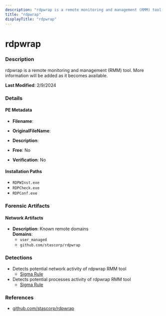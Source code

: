 ```yaml
---
description: "rdpwrap is a remote monitoring and management (RMM) tool. More information will be added as it becomes available."
title: "rdpwrap"
displayTitle: "rdpwrap"
---
```




# rdpwrap


### Description

rdpwrap is a remote monitoring and management (RMM) tool. More information will be added as it becomes available.



**Last Modified**: 2/9/2024

### Details


#### PE Metadata
- **Filename**: 
- **OriginalFileName**: 
- **Description**: 


- **Free**: No

- **Verification**: No




#### Installation Paths
- `RDPWInst.exe`
- `RDPCheck.exe`
- `RDPConf.exe`

### Forensic Artifacts




#### Network Artifacts
- **Description**: Known remote domains
<br/>**Domains**:
    - `user_managed`
    - `github.com/stascorp/rdpwrap`


### Detections
- Detects potential network activity of rdpwrap RMM tool
  - [Sigma Rule](https://github.com/magicsword-io/LOLRMM/blob/main/detections/sigma/rdpwrap_network_sigma.yml)
- Detects potential processes activity of rdpwrap RMM tool
  - [Sigma Rule](https://github.com/magicsword-io/LOLRMM/blob/main/detections/sigma/rdpwrap_processes_sigma.yml)

### References
- [github.com/stascorp/rdpwrap](github.com/stascorp/rdpwrap)


